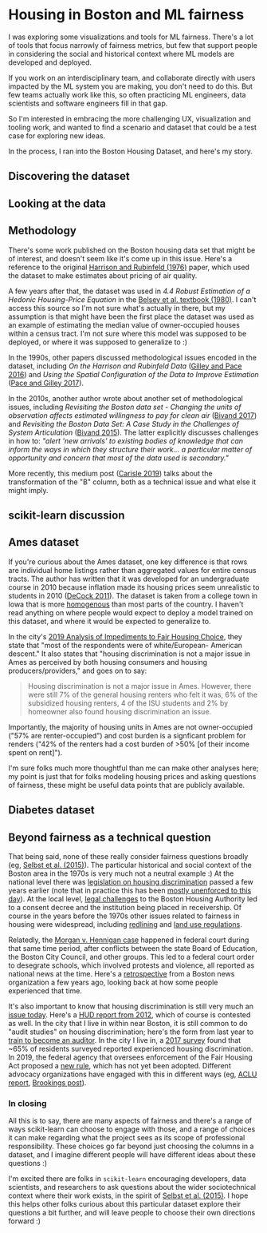 # Housing in Boston and ML fairness

I was exploring some visualizations and tools for ML fairness.  There's a lot of tools that focus narrowly of fairness metrics, but few that support people in considering the social and historical context where ML models are developed and deployed.

If you work on an interdisciplinary team, and collaborate directly with users impacted by the ML system you are making, you don't need to do this.  But few teams actually work like this, so often practicing ML engineers, data scientists and software engineers fill in that gap.

So I'm interested in embracing the more challenging UX, visualization and tooling work, and wanted to find a scenario and dataset that could be a test case for exploring new ideas.

In the process, I ran into the Boston Housing Dataset, and here's my story.

## Discovering the dataset

## Looking at the data

## Methodology
There's some work published on the Boston housing data set that might be of interest, and doesn't seem like it's come up in this issue.  Here's a reference to the original [Harrison and Rubinfeld (1976)](https://deepblue.lib.umich.edu/bitstream/handle/2027.42/22636/0000186.pdf?sequence=1&isAllowed=y) paper, which used the dataset to make estimates about pricing of air quality.

A few years after that, the dataset was used in *4.4 Robust Estimation of a Hedonic Housing-Price Equation* in the [Belsey et al. textbook (1980)](https://onlinelibrary.wiley.com/doi/book/10.1002/0471725153).  I can't access this source so I'm not sure what's actually in there, but my assumption is that might have been the first place the dataset was used as an example of estimating the median value of owner-occupied houses within a census tract.  I'm not sure where this model was supposed to  be deployed, or where it was supposed to generalize to :)

In the 1990s, other papers discussed methodological issues encoded in the dataset, including *On the Harrison and Rubinfeld Data* ([Gilley and Pace 2016](https://www.sciencedirect.com/science/article/abs/pii/S0095069696900522?via%3Dihub)) and *Using the Spatial Configuration of the Data to Improve Estimation* ([Pace and Gilley 2017](https://link.springer.com/article/10.1023/A:1007762613901)).

In the 2010s, another author wrote about another set of methodological issues, including *Revisiting the Boston data set - Changing the units of observation affects estimated willingness to pay for clean air* ([Bivand 2017](https://openjournals.wu.ac.at/ojs/index.php/region/article/view/107)) and *Revisiting the Boston Data Set: A Case Study in the Challenges of System Articulation* ([Bivand 2015](https://papers.ssrn.com/sol3/papers.cfm?abstract_id=2719454)).  The latter explicitly discusses challenges in how to: *"alert 'new arrivals' to existing bodies of knowledge that can inform the ways in which they structure their work... a particular matter of opportunity and concern that most of the data used is secondary."*

More recently, this medium post ([Carisle 2019](https://medium.com/@docintangible/racist-data-destruction-113e3eff54a8)) talks about the transformation of the "B" column, both as a technical issue and what else it might imply.

## scikit-learn discussion

## Ames dataset
If you're curious about the Ames dataset, one key difference is that rows are individual home listings rather than aggregated values for entire census tracts.  The author has written that it was developed for an undergraduate course in 2010 because inflation made its housing prices seem unrealistic to students in 2010 ([DeCock 2011](http://jse.amstat.org/v19n3/decock.pdf)).  The dataset is taken from a college town in Iowa that is more [homogenous](https://en.wikipedia.org/wiki/Ames,_Iowa) than most parts of the country.  I haven't read anything on where people would expect to deploy a model trained on this dataset, and where it would be expected to generalize to.

In the city's [2019 Analysis of Impediments to Fair Housing Choice](https://www.cityofames.org/home/showdocument?id=51543), they state that "most of the respondents were of white/European- American descent."  It also states that "housing discrimination is not a major issue in Ames as perceived by both housing consumers and housing producers/providers," and goes on to say:

> Housing discrimination is not a major issue in Ames. However, there were still 7% of the general housing renters who felt it was, 6% of the subsidized housing renters, 4 of the ISU students and 2% by homeowner also found housing discrimination an issue.

Importantly, the majority of housing units in Ames are not owner-occupied ("57% are renter-occupied") and cost burden is a signficant problem for renders ("42% of the renters had a cost burden of >50% [of their income spent on rent]").

I'm sure folks much more thoughtful than me can make other analyses here; my point is just that for folks modeling housing prices and asking questions of fairness, these might be useful data points that are publicly available.

## Diabetes dataset

## Beyond fairness as a technical question
That being said, none of these really consider fairness questions broadly (eg, [Selbst et al. (2015)](https://andrewselbst.files.wordpress.com/2019/10/selbst-et-al-fairness-and-abstraction-in-sociotechnical-systems.pdf)).  The particular historical and social context of the Boston area in the 1970s is very much not a neutral example :)  At the national level there was [legislation on housing discrimination](https://en.wikipedia.org/wiki/Civil_Rights_Act_of_1968#Title_VIII%E2%80%93IX:_Fair_Housing_Act) passed a few years earlier (note that in practice this has been [mostly unenforced to this day](https://www.gao.gov/products/GAO-10-905)).  At the local level, [legal challenges](https://www.cityofboston.gov/Images_Documents/Guide%20to%20the%20BHA%20Reports%20and%20publications%20relat_tcm3-25949.pdf) to the Boston Housing Authority led to a consent decree and the institution being placed in receivership.  Of course in the years before the 1970s other issues related to fairness in housing were widespread, including [redlining](https://www.bostonfairhousing.org/timeline/1934-1968-FHA-Redlining.html) and [land use regulations](https://www.bostonfairhousing.org/timeline/1970s-present-Local-Land_use-Regulations.html).

Relatedly, the [Morgan v. Hennigan case](https://www.cityofboston.gov/images_documents/Guide%20to%20the%20Law%20Department%20records%20Morgan%20v.%20Hennigan%20and%20related%20cases%20fil_tcm3-50853.pdf) happened in federal court during that same time period, after conflicts between the state Board of Education, the Boston City Council, and other groups.  This led to a federal court order to desegrate schools, which involved protests and violence, all reported as national news at the time.  Here's a [retrospective](https://www.wbur.org/news/2014/09/05/boston-busing-anniversary) from a Boston news organization a few years ago, looking back at how some people experienced that time.

It's also important to know that housing discrimination is still very much an [issue today](https://www.bostonfairhousing.org/timeline/1968-Housing-Discrimination-Today.html).  Here's a [HUD report from 2012](https://www.racialequitytools.org/resourcefiles/HUD-514_HDS2012.pdf), which of course is contested as well.  In the city that I live in within near Boston, it is still common to do "audit studies" on housing discrimination; here's the form from last year to [train to become an auditor](https://www.somervillema.gov/sites/default/files/Housing%20Discrimination%20Tester%20Training%2005.08.19[4].pdf).  In the city I live in, a [2017 survey](https://www.somervillema.gov/sites/default/files/affh-community-engagement-results.pdf) found that ~65% of residents surveyed reported experienced housing discrimination.  In 2019, the federal agency that oversees enforcement of the Fair Housing Act proposed a [new rule](https://www.federalregister.gov/documents/2019/08/19/2019-17542/huds-implementation-of-the-fair-housing-acts-disparate-impact-standard#sectno-citation-%E2%80%89100.7), which has not yet been adopted.  Different advocacy organizations have engaged with this in different ways (eg, [ACLU report](https://www.aclu.org/letter/aclu-comment-huds-proposed-rule-affirmatively-limiting-furthering-fair-housing), [Brookings post](https://www.brookings.edu/blog/techtank/2020/04/16/why-a-proposed-hud-rule-could-worsen-algorithm-driven-housing-discrimination/)).


### In closing
All this is to say, there are many aspects of fairness and there's a range of ways scikit-learn can choose to engage with those, and a range of choices it can make regarding what the project sees as its scope of professional responsibility.  These choices go far beyond just choosing the columns in a dataset, and I imagine different people will have different ideas about these questions :)

I'm excited there are folks in `scikit-learn` encouraging developers, data scientists, and researchers to ask questions about the wider sociotechnical context where their work exists, in the spirit of [Selbst et al. (2015)](https://andrewselbst.files.wordpress.com/2019/10/selbst-et-al-fairness-and-abstraction-in-sociotechnical-systems.pdf).  I hope this helps other folks curious about this particular dataset explore their questions a bit further, and will leave people to choose their own directions forward :)






